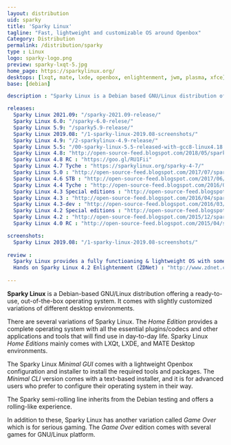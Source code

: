```yaml
---
layout: distribution
uid: sparky
title: 'Sparky Linux'
tagline: "Fast, lightweight and customizable OS around Openbox"
Category: Distribution
permalink: /distribution/sparky
type : Linux
logo: sparky-logo.png
preview: sparky-lxqt-5.jpg
home_page: https://sparkylinux.org/
desktops: [lxqt, mate, lxde, openbox, enlightenment, jwm, plasma, xfce]
base: [debian]

description : "Sparky Linux is a Debian based GNU/Linux distribution offering a ready to use, out of the box operating system. Stories, reviews and updates on Sparky Linux project."

releases:
  Sparky Linux 2021.09: "/sparky-2021.09-release/"
  Sparky Linux 6.0: "/sparky-6.0-relese/"
  Sparky Linux 5.9: "/sparky5.9-release/"
  Sparky Linux 2019.08: "/1-sparky-linux-2019.08-screenshots/"
  Sparky Linux 4.9: "/2-sparkylinux-4.9-release/"
  Sparky Linux 5.5: "/00-sparky-linux-5.5-released-with-gcc8-linux4.18.6-and-more/"
  Sparky Linux 4.8: "http://open-source-feed.blogspot.com/2018/05/sparky-linux-48-released-with-updated.html"
  Sparky Linux 4.8 RC : "https://goo.gl/RU1Fii"
  Sparky Linux 4.7 Tyche : "https://sparkylinux.org/sparky-4-7/"
  Sparky Linux 5.0 : "http://open-source-feed.blogspot.com/2017/07/sparky-linux-50-released-based-on.html"
  Sparky Linux 4.6 STB : "http://open-source-feed.blogspot.com/2017/06/sparky-linux-46-stb-is-available-now.html"
  Sparky Linux 4.4 Tyche : "http://open-source-feed.blogspot.com/2016/08/sparkylinux-44-tyche-released-in-5.html"
  Sparky Linux 4.3 Special editions : "http://open-source-feed.blogspot.com/2016/05/sparkylinux-43-special-editions.html"
  Sparky Linux 4.3 : "http://open-source-feed.blogspot.com/2016/04/sparkylinux-43-tyche-released-with.html"
  Sparky Linux 4.3-dev : "http://open-source-feed.blogspot.com/2016/03/sparky-linux-43-dev3-minimal-iso.html"
  Sparky Linux 4.2 Special editions : "http://open-source-feed.blogspot.com/2015/12/sparkylinux-42-special-editions-released.html"
  Sparky Linux 4.2 : "http://open-source-feed.blogspot.com/2015/12/sparkylinux-42-tyche-released.html"
  Sparky Linux 4.0 RC : "http://open-source-feed.blogspot.com/2015/04/sparkylinux-40-rc-released.html"

screenshots:
  Sparky Linux 2019.08: "/1-sparky-linux-2019.08-screenshots/"
  
review :
  Sparky Linux provides a fully functioaning & lightweight OS with some glitches (Distrowatch) : "http://distrowatch.com/weekly.php?issue=20171113#sparky"
  Hands on Sparky Linux 4.2 Enlightenment (ZDNet) : "http://www.zdnet.com/article/hands-on-sparky-linux-4-2-enlightenment/"
  
---
```

**Sparky Linux** is a Debian-based GNU/Linux distribution offering a ready-to-use, out-of-the-box operating system. It comes with slightly customized variations of different desktop environments.

There are several variations of Sparky Linux. The *Home Edition* provides a complete operating system with all the essential plugins/codecs and other applications and tools that will find use in day-to-day life. Sparky Linux *Home Editions* mainly comes with LXQt, LXDE, and MATE Desktop environments.

The Sparky Linux *Minimal GUI* comes with a lightweight Openbox configuration and installer to install the required tools and packages. The *Minimal CLI* version comes with a text-based installer, and it is for advanced users who prefer to configure their operating system in their way.

The Sparky semi-rolling line inherits from the Debian testing and offers a rolling-like experience.

In addition to these, Sparky Linux has another variation called *Game Over* which is for serious gaming. The *Game Over* edition comes with several games for GNU/Linux platform.